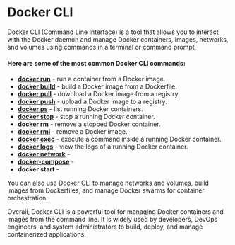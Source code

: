 # Docker CLI

Docker CLI (Command Line Interface) is a tool that allows you to interact with the Docker daemon and manage Docker containers, images, networks, and volumes using commands in a terminal or command prompt.

#### Here are some of the most common Docker CLI commands:

- **[docker run](https://github.com/shounoop/docker/tree/main/docker-cli/docker-run)** - run a container from a Docker image.
- **[docker build](https://github.com/shounoop/docker/tree/main/docker-cli/docker-build)** - build a Docker image from a Dockerfile.
- **[docker pull](https://github.com/shounoop/docker/tree/main/docker-cli/docker-pull)** - download a Docker image from a registry.
- **[docker push](https://github.com/shounoop/docker/tree/main/docker-cli/docker-push)** - upload a Docker image to a registry.
- **[docker ps](https://github.com/shounoop/docker/tree/main/docker-cli/docker-ps)** - list running Docker containers.
- **[docker stop](https://github.com/shounoop/docker/tree/main/docker-cli/docker-stop)** - stop a running Docker container.
- **[docker rm](https://github.com/shounoop/docker/tree/main/docker-cli/docker-rm)** - remove a stopped Docker container.
- **[docker rmi](https://github.com/shounoop/docker/tree/main/docker-cli/docker-rmi)** - remove a Docker image.
- **[docker exec](https://github.com/shounoop/docker/tree/main/docker-cli/docker-exec)** - execute a command inside a running Docker container.
- **[docker logs](https://github.com/shounoop/docker/tree/main/docker-cli/docker-logs)** - view the logs of a running Docker container.
- **[docker network](https://github.com/shounoop/docker/tree/main/docker-cli/docker-network)** -
- **[docker-compose](https://github.com/shounoop/docker/tree/main/docker-cli/docker-compose)** -
- **docker start** -

You can also use Docker CLI to manage networks and volumes, build images from Dockerfiles, and manage Docker swarms for container orchestration.

Overall, Docker CLI is a powerful tool for managing Docker containers and images from the command line. It is widely used by developers, DevOps engineers, and system administrators to build, deploy, and manage containerized applications.

